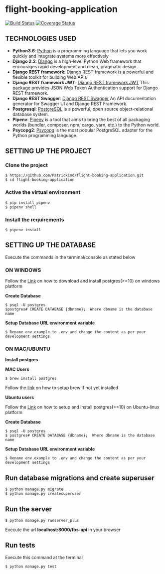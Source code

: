 # flight-booking-application

[![Build Status](https://travis-ci.org/PatrickCmd/flight-booking-application.svg?branch=develop)](https://travis-ci.org/PatrickCmd/flight-booking-application)
[![Coverage Status](https://coveralls.io/repos/github/PatrickCmd/flight-booking-application/badge.svg?branch=develop)](https://coveralls.io/github/PatrickCmd/flight-booking-application?branch=develop)

## TECHNOLOGIES USED
- **Python3.6**: [Python](https://www.python.org/) is a programming language that lets you work quickly and integrate systems more effectively
- **Django 2.2**: [Django](https://docs.djangoproject.com/en/2.2/) is a high-level Python Web framework that encourages rapid development and clean, pragmatic design.
- **Django REST framework**: [Django REST framework](http://www.django-rest-framework.org/) is a powerful and flexible toolkit for building Web APIs
- **Django REST framework JWT**: [Django REST framework JWT](http://getblimp.github.io/django-rest-framework-jwt/) This package provides JSON Web Token Authentication support for Django REST framework.
- **Django REST Swagger**: [Django REST Swagger](https://github.com/marcgibbons/django-rest-swagger) An API documentation generator for Swagger UI and Django REST Framework.
- **Postgresql**: [PostgreSQL](https://www.postgresql.org/) is a powerful, open source object-relational database system.
- **Pipenv**: [Pipenv](https://docs.pipenv.org/) is a tool that aims to bring the best of all packaging worlds (bundler, composer, npm, cargo, yarn, etc.) to the Python world.
- **Psycopg2**: [Psycopg](http://initd.org/psycopg/) is the most popular PostgreSQL adapter for the Python programming language.

## SETTING UP THE PROJECT

### Clone the project
```
$ https://github.com/PatrickCmd/flight-booking-application.git
$ cd flight-booking-application
```

### Active the virtual environment
```
$ pip install pipenv
$ pipenv shell
```

### Install the requirements
```
$ pipenv install
```

## SETTING UP THE DATABASE
Execute the commands in the terminal/console as stated below

### ON WINDOWS
Follow the [Link](https://www.enterprisedb.com/downloads/postgres-postgresql-downloads) on how to download 
and install postgres(>=10) on windows platform

**Create Database**
```
$ psql -U postgres
$postgres# CREATE DATABASE {dbname};  Where dbname is the database name
```
**Setup Database URL environment variable**
```
$ Rename env.example to .env and change the content as per your development settings
```

### ON MAC/UBUNTU
**Install postgres**

**MAC Users**
```
$ brew install postgres
```
Follow the [link](https://brew.sh/) on how to setup brew if not yet installed

**Ubuntu users**

Follow the [Link](https://www.postgresql.org/download/linux/ubuntu/) on how to setup 
and install postgres(>=10) on Ubuntu-linux platform

**Create Database**
```
$ psql -U postgres
$ postgres# CREATE DATABASE {dbname};  Where dbname is the database name
```
**Setup Database URL environment variable**
```
$ Rename env.example to .env and change the content as per your development settings
```

## Run database migrations and create superuser
```
$ python manage.py migrate
$ python manage.py createsuperuser
```

## Run the server
```
$ python manage.py runserver_plus
```
Execute the url **localhost:8000/fbs-api** in your browser

## Run tests
Execute this command at the terminal
```
$ python manage.py test
```